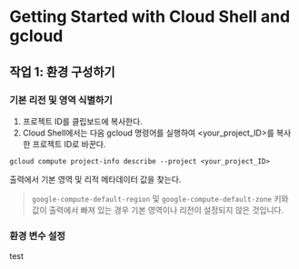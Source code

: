 # Getting Started with Cloud Shell and gcloud

## 작업 1: 환경 구성하기

### 기본 리전 및 영역 식별하기
1. 프로젝트 ID를 클립보드에 복사한다.
2. Cloud Shell에서는 다음 gcloud 명령어를 실행하여 <your_project_ID>를 복사한 프로젝트 ID로 바꾼다.
```
gcloud compute project-info describe --project <your_project_ID>
```

출력에서 기본 영역 및 리적 메타데이터 값을 찾는다. 
> `google-compute-default-region` 및 `google-compute-default-zone` 키와 값이 출력에서 빠져 있는 경우 기본 영역이나 리전이 설정되지 않은 것입니다.

### 환경 변수 설정
test